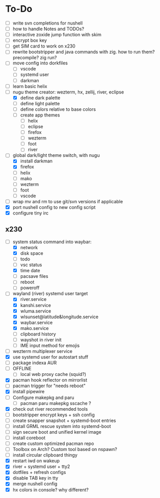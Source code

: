 # To-Do

- [ ] write svn completions for nushell
- [ ] how to handle Notes and TODOs?
- [ ] interactive zoxide jump function with skim
- [ ] encrypt box key
- [ ] get SIM card to work on x230
- [ ] rewrite bootstripper and java commands with zig. how to run them? precompile? zig run?
- [ ] move config into dorkfiles
  - [ ] vscode
  - [ ] systemd user
  - [ ] darkman
- [ ] learn basic helix
- [ ] nugu theme creator: wezterm, hx, zellij, river, eclipse
  - [x] define dark palette
  - [ ] define light palette
  - [ ] define colors relative to base colors
  - [ ] create app themes
    - [ ] helix
    - [ ] eclipse
    - [ ] firefox
    - [ ] wezterm
    - [ ] foot
    - [ ] river
- [ ] global dark/light theme switch, with nugu
  - [x] install darkman
  - [x] firefox
  - [ ] helix
  - [ ] mako
  - [ ] wezterm
  - [ ] foot
  - [ ] vscode
- [ ] wrap mv and rm to use git/svn versions if applicable
- [x] port nushell config to new config script
- [x] configure tiny irc

## x230

- [ ] system status command into waybar:
  - [x] network
  - [x] disk space
  - [ ] todo
  - [ ] vsc status
  - [x] time date
  - [ ] pacsave files
  - [ ] reboot
  - [ ] poweroff
- [ ] wayland (river) systemd user target
  - [x] river.service
  - [x] kanshi.service
  - [x] wluma.service
  - [x] wlsunset@latitude&longitude.service
  - [x] waybar.service
  - [x] mako.service
  - [ ] clipboard history
  - [ ] wayshot in river init
  - [ ] IME input method for emojis 
- [ ] wezterm multiplexer service
- [x] use systemd user for autostart stuff
- [ ] package indexa AUR
- [ ] OFFLINE
  - [ ] local web proxy cache (squid?)
- [x] pacman hook reflector on mirrorlist
- [ ] pacman trigger for "needs reboot"
- [x] install pipewire
- [ ] Configure makepkg and paru
  - [ ] pacman paru makepkg sscache ?
- [x] check out river recommended tools
- [ ] bootstripper encrypt keys + ssh config
- [ ] create snapper snapshot + systemd-boot entries
- [ ] install GRML rescue system into systemd-boot
- [ ] sign secure boot and unified kernel image
- [ ] install coreboot
- [ ] create custom optimized pacman repo
- [ ] Toolbox on Arch? Custom tool based on nspawn?
- [ ] install circular clipboard thingy
- [x] restart iwd on wakeup
- [x] river + systemd user + tty2
- [x] dotfiles + refresh configs
- [x] disable TAB key in tty
- [x] merge nushell config
- [x] hx colors in console? why different?

